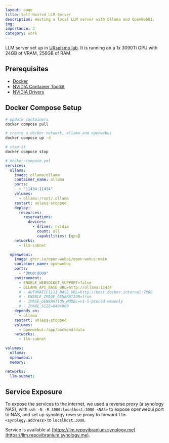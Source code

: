 ```yaml
---
layout: page
title: Self-Hosted LLM Server
description: Hosting a local LLM server with Ollama and OpenWebUI.
img:
importance: 3
category: work
---
```


LLM server set up in [URseismo lab](http://www.sas.rochester.edu/ees/urseismo). It is running on a 1x 3090Ti GPU with 24GB of VRAM, 256GB of RAM.

## Prerequisites

- [Docker](https://docs.docker.com/get-docker/)
- [NVIDIA Container Toolkit](https://docs.nvidia.com/datacenter/cloud-native/container-toolkit/latest/install-guide.html)
- [NVIDIA Drivers](https://developer.nvidia.com/cuda-downloads)

## Docker Compose Setup

```sh
# update containers
docker compose pull

# create a docker network, ollama and openwebui
docker compose up -d

# stop it
docker compose stop
```

```yaml
# docker-compose.yml
services:
  ollama:
    image: ollama/ollama
    container_name: ollama
    ports:
      - "11434:11434"
    volumes:
      - ollama:/root/.ollama
    restart: unless-stopped
    deploy:
      resources:
        reservations:
          devices:
            - driver: nvidia
              count: all
              capabilities: [gpu]
    networks:
      - llm-subnet

  openwebui:
    image: ghcr.io/open-webui/open-webui:main
    container_name: openwebui
    ports:
      - "3000:8080"
    environment:
      - ENABLE_WEBSOCKET_SUPPORT=false
      - OLLAMA_API_BASE_URL=http://ollama:11434
      # - AUTOMATIC1111_BASE_URL=http://host.docker.internal:7860
      # - ENABLE_IMAGE_GENERATION=true
      # - IMAGE_GENERATION_MODEL=v1-5-pruned-emaonly
      # - IMAGE_SIZE=640x800
    depends_on:
      - ollama
    restart: unless-stopped
    volumes:
      - openwebui:/app/backend/data
    networks:
      - llm-subnet

volumes:
  ollama:
  openwebui:
  memory:

networks:
  llm-subnet:
```

## Service Exposure

To expose the services to the internet, we used a reverse proxy (a synology NAS), with `ssh -N -R 3000:localhost:3000 <NAS>` to expose openwebui port to NAS, and set up synology reverse proxy to forward `llm.<synology.address>` to `localhost:3000`.

Service is available at [https://llm.repovibranium.synology.me](https://llm.repovibranium.synology.me).
